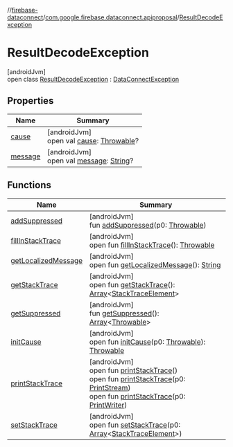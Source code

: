 //[firebase-dataconnect](../../../index.md)/[com.google.firebase.dataconnect.apiproposal](../index.md)/[ResultDecodeException](index.md)

# ResultDecodeException

[androidJvm]\
open class [ResultDecodeException](index.md) : [DataConnectException](../-data-connect-exception/index.md)

## Properties

| Name | Summary |
|---|---|
| [cause](index.md#-654012527%2FProperties%2F1090735345) | [androidJvm]<br>open val [cause](index.md#-654012527%2FProperties%2F1090735345): [Throwable](https://kotlinlang.org/api/latest/jvm/stdlib/kotlin/-throwable/index.html)? |
| [message](index.md#1824300659%2FProperties%2F1090735345) | [androidJvm]<br>open val [message](index.md#1824300659%2FProperties%2F1090735345): [String](https://kotlinlang.org/api/latest/jvm/stdlib/kotlin/-string/index.html)? |

## Functions

| Name | Summary |
|---|---|
| [addSuppressed](index.md#282858770%2FFunctions%2F1090735345) | [androidJvm]<br>fun [addSuppressed](index.md#282858770%2FFunctions%2F1090735345)(p0: [Throwable](https://kotlinlang.org/api/latest/jvm/stdlib/kotlin/-throwable/index.html)) |
| [fillInStackTrace](index.md#-1102069925%2FFunctions%2F1090735345) | [androidJvm]<br>open fun [fillInStackTrace](index.md#-1102069925%2FFunctions%2F1090735345)(): [Throwable](https://kotlinlang.org/api/latest/jvm/stdlib/kotlin/-throwable/index.html) |
| [getLocalizedMessage](index.md#1043865560%2FFunctions%2F1090735345) | [androidJvm]<br>open fun [getLocalizedMessage](index.md#1043865560%2FFunctions%2F1090735345)(): [String](https://kotlinlang.org/api/latest/jvm/stdlib/kotlin/-string/index.html) |
| [getStackTrace](index.md#2050903719%2FFunctions%2F1090735345) | [androidJvm]<br>open fun [getStackTrace](index.md#2050903719%2FFunctions%2F1090735345)(): [Array](https://kotlinlang.org/api/latest/jvm/stdlib/kotlin/-array/index.html)&lt;[StackTraceElement](https://developer.android.com/reference/kotlin/java/lang/StackTraceElement.html)&gt; |
| [getSuppressed](index.md#672492560%2FFunctions%2F1090735345) | [androidJvm]<br>fun [getSuppressed](index.md#672492560%2FFunctions%2F1090735345)(): [Array](https://kotlinlang.org/api/latest/jvm/stdlib/kotlin/-array/index.html)&lt;[Throwable](https://kotlinlang.org/api/latest/jvm/stdlib/kotlin/-throwable/index.html)&gt; |
| [initCause](index.md#-418225042%2FFunctions%2F1090735345) | [androidJvm]<br>open fun [initCause](index.md#-418225042%2FFunctions%2F1090735345)(p0: [Throwable](https://kotlinlang.org/api/latest/jvm/stdlib/kotlin/-throwable/index.html)): [Throwable](https://kotlinlang.org/api/latest/jvm/stdlib/kotlin/-throwable/index.html) |
| [printStackTrace](index.md#-1769529168%2FFunctions%2F1090735345) | [androidJvm]<br>open fun [printStackTrace](index.md#-1769529168%2FFunctions%2F1090735345)()<br>open fun [printStackTrace](index.md#1841853697%2FFunctions%2F1090735345)(p0: [PrintStream](https://developer.android.com/reference/kotlin/java/io/PrintStream.html))<br>open fun [printStackTrace](index.md#1175535278%2FFunctions%2F1090735345)(p0: [PrintWriter](https://developer.android.com/reference/kotlin/java/io/PrintWriter.html)) |
| [setStackTrace](index.md#2135801318%2FFunctions%2F1090735345) | [androidJvm]<br>open fun [setStackTrace](index.md#2135801318%2FFunctions%2F1090735345)(p0: [Array](https://kotlinlang.org/api/latest/jvm/stdlib/kotlin/-array/index.html)&lt;[StackTraceElement](https://developer.android.com/reference/kotlin/java/lang/StackTraceElement.html)&gt;) |
